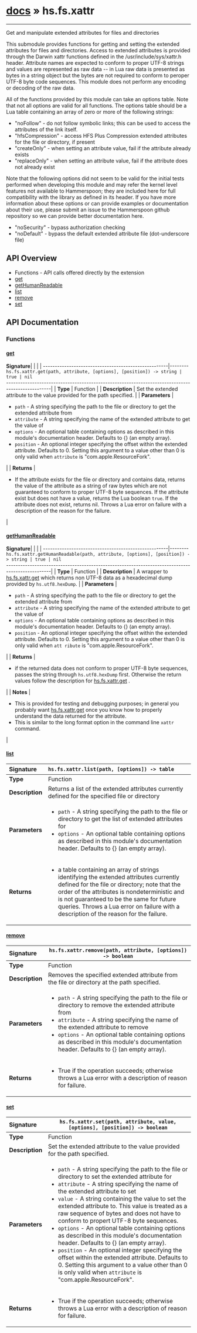 # [docs](index.md) » hs.fs.xattr
---

Get and manipulate extended attributes for files and directories

This submodule provides functions for getting and setting the extended attributes for files and directories.  Access to extended attributes is provided through the Darwin xattr functions defined in the /usr/include/sys/xattr.h header. Attribute names are expected to conform to proper UTF-8 strings and values are represented as raw data -- in Lua raw data is presented as bytes in a string object but the bytes are not required to conform to peroper UTF-8 byte code sequences. This module does not perform any encoding or decoding of the raw data.

All of the functions provided by this module can take an options table. Note that not all options are valid for all functions. The options table should be a Lua table containing an array of zero or more of the following strings:

 * "noFollow"       - do not follow symbolic links; this can be used to access the attributes of the link itself.
 * "hfsCompression" - access HFS Plus Compression extended attributes for the file or directory, if present
 * "createOnly"     - when setting an attribute value, fail if the attribute already exists
 * "replaceOnly"    - when setting an attribute value, fail if the attribute does not already exist

Note that the following options did not seem to be valid for the initial tests performed when developing this module and may refer the kernel level features not available to Hammerspoon; they are included here for full compatibility with the library as defined in its header. If you have more information about these options or can provide examples or documentation about their use, please submit an issue to the Hammerspoon github repository so we can provide better documentation here.

 * "noSecurity"      - bypass authorization checking
 * "noDefault"       - bypass the default extended attribute file (dot-underscore file)


## API Overview
* Functions - API calls offered directly by the extension
 * [get](#get)
 * [getHumanReadable](#gethumanreadable)
 * [list](#list)
 * [remove](#remove)
 * [set](#set)

## API Documentation

### Functions

#### [get](#get)
| <span style="float: left;">**Signature**</span> | <span style="float: left;">`hs.fs.xattr.get(path, attribute, [options], [position]) -> string | true | nil` </span>                                                          |
| -----------------------------------------------------|---------------------------------------------------------------------------------------------------------|
| **Type**                                             | Function |
| **Description**                                      | Set the extended attribute to the value provided for the path specified. |
| **Parameters**                                       | <ul><li><code>path</code>      - A string specifying the path to the file or directory to get the extended attribute from</li><li><code>attribute</code> - A string specifying the name of the extended attribute to get the value of</li><li><code>options</code>   - An optional table containing options as described in this module's documentation header. Defaults to {} (an empty array).</li><li><code>position</code>  - An optional integer specifying the offset within the extended attribute. Defaults to 0. Setting this argument to a value other than 0 is only valid when <code>attribute</code> is "com.apple.ResourceFork".</li></ul> |
| **Returns**                                          | <ul><li>If the attribute exists for the file or directory and contains data, returns the value of the attribute as a string of raw bytes which are not guaranteed to conform to proper UTF-8 byte sequences. If the attribute exist but does not have a value, returns the Lua boolean <code>true</code>.  If the attribute does not exist, returns nil. Throws a Lua error on failure with a description of the reason for the failure.</li></ul> |

#### [getHumanReadable](#gethumanreadable)
| <span style="float: left;">**Signature**</span> | <span style="float: left;">`hs.fs.xattr.getHumanReadable(path, attribute, [options], [position]) -> string | true | nil` </span>                                                          |
| -----------------------------------------------------|---------------------------------------------------------------------------------------------------------|
| **Type**                                             | Function |
| **Description**                                      | A wrapper to [hs.fs.xattr.get](#get) which returns non UTF-8 data as a hexadecimal dump provided by `hs.utf8.hexDump`. |
| **Parameters**                                       | <ul><li><code>path</code>      - A string specifying the path to the file or directory to get the extended attribute from</li><li><code>attribute</code> - A string specifying the name of the extended attribute to get the value of</li><li><code>options</code>   - An optional table containing options as described in this module's documentation header. Defaults to {} (an empty array).</li><li><code>position</code>  - An optional integer specifying the offset within the extended attribute. Defaults to 0. Setting this argument to a value other than 0 is only valid when <code>att  ribute</code> is "com.apple.ResourceFork".</li></ul> |
| **Returns**                                          | <ul><li>if the returned data does not conform to proper UTF-8 byte sequences, passes the string through <code>hs.utf8.hexDump</code> first.  Otherwise the return values follow the description for <a href="#get">hs.fs.xattr.get</a> .</li></ul> |
| **Notes**                                            | <ul><li>This is provided for testing and debugging purposes; in general you probably want <a href="#get">hs.fs.xattr.get</a> once you know how to properly understand the data returned for the attribute.</li><li>This is similar to the long format option in the command line <code>xattr</code> command.</li></ul> |

#### [list](#list)
| <span style="float: left;">**Signature**</span> | <span style="float: left;">`hs.fs.xattr.list(path, [options]) -> table` </span>                                                          |
| -----------------------------------------------------|---------------------------------------------------------------------------------------------------------|
| **Type**                                             | Function |
| **Description**                                      | Returns a list of the extended attributes currently defined for the specified file or directory |
| **Parameters**                                       | <ul><li><code>path</code>      - A string specifying the path to the file or directory to get the list of extended attributes for</li><li><code>options</code>   - An optional table containing options as described in this module's documentation header. Defaults to {} (an empty array).</li></ul> |
| **Returns**                                          | <ul><li>a table containing an array of strings identifying the extended attributes currently defined for the file or directory; note that the order of the attributes is nondeterministic and is not guaranteed to be the same for future queries.  Throws a Lua error on failure with a description of the reason for the failure.</li></ul> |

#### [remove](#remove)
| <span style="float: left;">**Signature**</span> | <span style="float: left;">`hs.fs.xattr.remove(path, attribute, [options]) -> boolean` </span>                                                          |
| -----------------------------------------------------|---------------------------------------------------------------------------------------------------------|
| **Type**                                             | Function |
| **Description**                                      | Removes the specified extended attribute from the file or directory at the path specified. |
| **Parameters**                                       | <ul><li><code>path</code>      - A string specifying the path to the file or directory to remove the extended attribute from</li><li><code>attribute</code> - A string specifying the name of the extended attribute to remove</li><li><code>options</code>   - An optional table containing options as described in this module's documentation header. Defaults to {} (an empty array).</li></ul> |
| **Returns**                                          | <ul><li>True if the operation succeeds; otherwise throws a Lua error with a description of reason for failure.</li></ul> |

#### [set](#set)
| <span style="float: left;">**Signature**</span> | <span style="float: left;">`hs.fs.xattr.set(path, attribute, value, [options], [position]) -> boolean` </span>                                                          |
| -----------------------------------------------------|---------------------------------------------------------------------------------------------------------|
| **Type**                                             | Function |
| **Description**                                      | Set the extended attribute to the value provided for the path specified. |
| **Parameters**                                       | <ul><li><code>path</code>      - A string specifying the path to the file or directory to set the extended attribute for</li><li><code>attribute</code> - A string specifying the name of the extended attribute to set</li><li><code>value</code>     - A string containing the value to set the extended attribute to. This value is treated as a raw sequence of bytes and does not have to conform to propert UTF-8 byte sequences.</li><li><code>options</code>   - An optional table containing options as described in this module's documentation header. Defaults to {} (an empty array).</li><li><code>position</code>  - An optional integer specifying the offset within the extended attribute. Defaults to 0. Setting this argument to a value other than 0 is only valid when <code>attribute</code> is "com.apple.ResourceFork".</li></ul> |
| **Returns**                                          | <ul><li>True if the operation succeeds; otherwise throws a Lua error with a description of reason for failure.</li></ul> |

